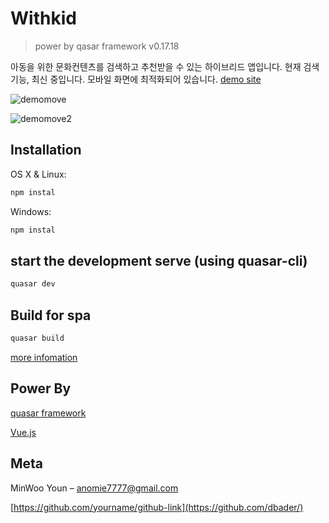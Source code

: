 # Withkid
> power by qasar framework v0.17.18

아동을 위한 문화컨텐츠를 검색하고 추천받을 수 있는 하이브리드 앱입니다.
현재 검색기능, 최신 중입니다. 모바일 화면에 최적화되어 있습니다.
[demo site](http://withkid-vue.s3-website.ap-northeast-2.amazonaws.com/#/)

![demomove](https://user-images.githubusercontent.com/26598127/49684454-7a54d680-fb17-11e8-8423-dac9dd4b685b.gif)

![demomove2](https://user-images.githubusercontent.com/26598127/49684705-cead8580-fb1a-11e8-80b4-b85f6a27d70b.gif)
## Installation

OS X & Linux:

```sh
npm instal
```

Windows:

```sh
npm instal
```

## start the development serve (using quasar-cli)

```sh
quasar dev
```

## Build for spa
```sh
quasar build
```

[more infomation](https://quasar-framework.org/guide/quasar-cli.html)
## Power By

[quasar framework](https://github.com/quasarframework/quasar)

[Vue.js](https://github.com/vuejs/vue)

## Meta

MinWoo Youn – anomie7777@gmail.com

[https://github.com/yourname/github-link](https://github.com/dbader/)
